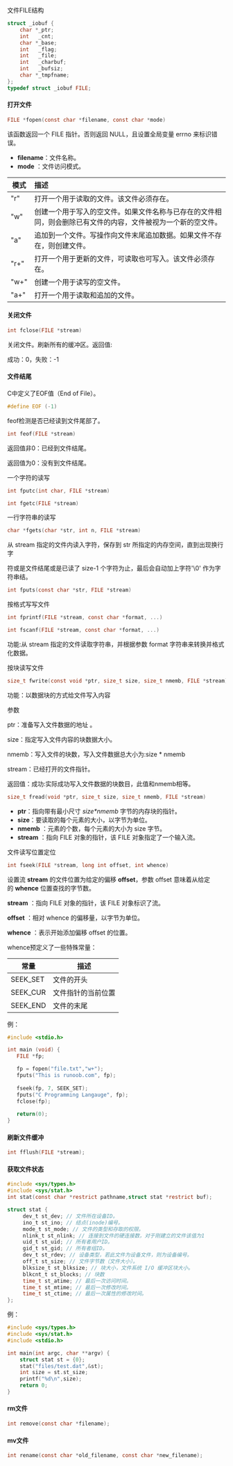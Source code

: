 文件FILE结构

```c
struct _iobuf {  
    char *_ptr;  
    int   _cnt;  
    char *_base;  
    int   _flag;  
    int   _file;  
    int   _charbuf;  
    int   _bufsiz;  
    char *_tmpfname;  
};  
typedef struct _iobuf FILE;
```





#### 打开文件

```c
FILE *fopen(const char *filename, const char *mode)
```

该函数返回一个 FILE 指针。否则返回 NULL，且设置全局变量 errno 来标识错误。

- **filename**：文件名称。
- **mode** ：文件访问模式。

| 模式 | 描述                                                         |
| ---- | :----------------------------------------------------------- |
| "r"  | 打开一个用于读取的文件。该文件必须存在。                     |
| "w"  | 创建一个用于写入的空文件。如果文件名称与已存在的文件相同，则会删除已有文件的内容，文件被视为一个新的空文件。 |
| "a"  | 追加到一个文件。写操作向文件末尾追加数据。如果文件不存在，则创建文件。 |
| "r+" | 打开一个用于更新的文件，可读取也可写入。该文件必须存在。     |
| "w+" | 创建一个用于读写的空文件。                                   |
| "a+" | 打开一个用于读取和追加的文件。                               |





#### 关闭文件

```c
int fclose(FILE *stream)
```

关闭文件。刷新所有的缓冲区。返回值: 

成功：0，失败：-1 





#### 文件结尾

C中定义了EOF值（End of File）。

```c
#define EOF (-1)
```



feof检测是否已经读到文件尾部了。

```c
int feof(FILE *stream)
```

返回值非0：已经到文件结尾。 

返回值为0：没有到文件结尾。



一个字符的读写

```c++
int fputc(int char, FILE *stream)
```

```c
int fgetc(FILE *stream) 
```





一行字符串的读写

```c
char *fgets(char *str, int n, FILE *stream)
```

从 stream 指定的文件内读入字符，保存到 str 所指定的内存空间，直到出现换行字 

符或是文件结尾或是已读了 size-1 个字符为止，最后会自动加上字符'\0' 作为字符串结。



```c
int fputs(const char *str, FILE *stream)
```



按格式写写文件

```c
int fprintf(FILE *stream, const char *format, ...)
```



```c
int fscanf(FILE *stream, const char *format, ...)
```

功能:从 stream 指定的文件读取字符串，并根据参数 format 字符串来转换并格式化数据。 



按块读写文件

```c
size_t fwrite(const void *ptr, size_t size, size_t nmemb, FILE *stream)
```

功能：以数据块的方式给文件写入内容 

参数

ptr：准备写入文件数据的地址 。

size：指定写入文件内容的块数据大小。 

nmemb：写入文件的块数，写入文件数据总大小为:size * nmemb 

stream：已经打开的文件指针。

返回值：成功:实际成功写入文件数据的块数目，此值和nmemb相等。 





```c
size_t fread(void *ptr, size_t size, size_t nmemb, FILE *stream)
```

- **ptr**：指向带有最小尺寸 *size\*nmemb* 字节的内存块的指针。
- **size**：要读取的每个元素的大小，以字节为单位。
- **nmemb** ：元素的个数，每个元素的大小为 size 字节。
- **stream** ：指向 FILE 对象的指针，该 FILE 对象指定了一个输入流。

 



文件读写位置定位

```c
int fseek(FILE *stream, long int offset, int whence)
```

设置流 **stream** 的文件位置为给定的偏移 **offset**，参数 offset 意味着从给定的 **whence** 位置查找的字节数。

**stream** ：指向 FILE 对象的指针，该 FILE 对象标识了流。

**offset** ：相对 whence 的偏移量，以字节为单位。

**whence** ：表示开始添加偏移 offset 的位置。

whence预定义了一些特殊常量：

| 常量     | 描述               |
| -------- | ------------------ |
| SEEK_SET | 文件的开头         |
| SEEK_CUR | 文件指针的当前位置 |
| SEEK_END | 文件的末尾         |

 例：

```c
#include <stdio.h>

int main (void) {
   FILE *fp;

   fp = fopen("file.txt","w+");
   fputs("This is runoob.com", fp);
  
   fseek(fp, 7, SEEK_SET);
   fputs("C Programming Langauge", fp);
   fclose(fp);
   
   return(0);
}
```





#### 刷新文件缓冲

```c
int fflush(FILE *stream);
```





#### 获取文件状态

```c
#include <sys/types.h>
#include <sys/stat.h>
int stat(const char *restrict pathname,struct stat *restrict buf);
```

```c
struct stat { 
     dev_t st_dev; // 文件所在设备ID。
     ino_t st_ino; // 结点(inode)编号。
     mode_t st_mode; // 文件的类型和存取的权限。
     nlink_t st_nlink; // 连接到文件的硬连接数，对于刚建立的文件该值为1
     uid_t st_uid; // 所有者用户ID。  
     gid_t st_gid; // 所有者组ID。
     dev_t st_rdev; // 设备类型，若此文件为设备文件，则为设备编号。
     off_t st_size; // 文件字节数（文件大小）。
     blksize_t st_blksize; // 块大小，文件系统 I/O 缓冲区块大小。
     blkcnt_t st_blocks; // 块数
     time_t st_atime; // 最后一次访问时间。
     time_t st_mtime; // 最后一次修改时间。
     time_t st_ctime; // 最后一次属性的修改时间。
};
```



例：

```c
#include <sys/types.h>
#include <sys/stat.h>
#include <stdio.h>

int main(int argc, char **argv) {
	struct stat st = {0};
	stat("files/test.dat",&st);
	int size = st.st_size;
	printf("%d\n",size);
	return 0;
}
```





#### rm文件

```c
int remove(const char *filename);
```



#### mv文件

```c
int rename(const char *old_filename, const char *new_filename);
```








